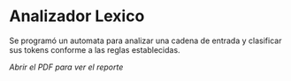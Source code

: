 # Analizador Lexico
Se programó un automata para analizar una cadena de entrada y clasificar sus tokens conforme a las reglas establecidas.

*Abrir el PDF para ver el reporte*
